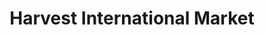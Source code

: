 ---
title: "Harvest International Market"
url: /el-cajon/harvest-international-market/
shop: Supermarkt
---